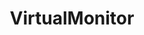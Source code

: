 ---
layout: home

title: VirtualMonitor
titleTemplate: 前端监控

hero:
  name: VirtualMonitor
  text: Make your project completely naked
  image:
    src: https://gitee.com/ye_chao111/image-store/raw/master/logos/slogin.svg
    alt: VirtualMonitor
  actions:
    - theme: brand
      text: Go Start
      link: /guide/starting
    - theme: alt
      text: About
      link: /guide/spotlight
    - theme: alt
      text: Examples
      link: /guide/use/demo
    - theme: alt
      text: View on Gitee
      link: https://gitee.com/ye_chao111/virtual-monitor

features:
  - title: Easy to use
    details: Anyone can use it easily
    icon: ⚡
  - title: Overlay version
    details: js、vue3
    icon: 🎈
  - title: High degree of freedom
    details: Provides multiple interception methods and dynamic change of configuration items
    icon: 🍕
---